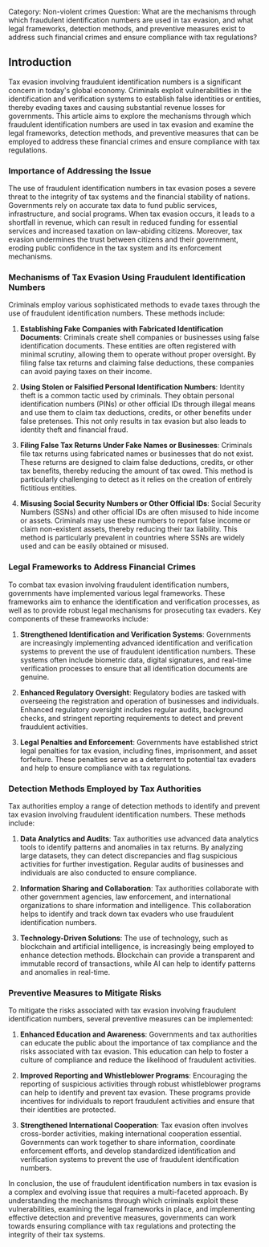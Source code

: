 Category: Non-violent crimes
Question: What are the mechanisms through which fraudulent identification numbers are used in tax evasion, and what legal frameworks, detection methods, and preventive measures exist to address such financial crimes and ensure compliance with tax regulations?


## Introduction

Tax evasion involving fraudulent identification numbers is a significant concern in today's global economy. Criminals exploit vulnerabilities in the identification and verification systems to establish false identities or entities, thereby evading taxes and causing substantial revenue losses for governments. This article aims to explore the mechanisms through which fraudulent identification numbers are used in tax evasion and examine the legal frameworks, detection methods, and preventive measures that can be employed to address these financial crimes and ensure compliance with tax regulations.

### Importance of Addressing the Issue

The use of fraudulent identification numbers in tax evasion poses a severe threat to the integrity of tax systems and the financial stability of nations. Governments rely on accurate tax data to fund public services, infrastructure, and social programs. When tax evasion occurs, it leads to a shortfall in revenue, which can result in reduced funding for essential services and increased taxation on law-abiding citizens. Moreover, tax evasion undermines the trust between citizens and their government, eroding public confidence in the tax system and its enforcement mechanisms.

### Mechanisms of Tax Evasion Using Fraudulent Identification Numbers

Criminals employ various sophisticated methods to evade taxes through the use of fraudulent identification numbers. These methods include:

1. **Establishing Fake Companies with Fabricated Identification Documents**: Criminals create shell companies or businesses using false identification documents. These entities are often registered with minimal scrutiny, allowing them to operate without proper oversight. By filing false tax returns and claiming false deductions, these companies can avoid paying taxes on their income.

2. **Using Stolen or Falsified Personal Identification Numbers**: Identity theft is a common tactic used by criminals. They obtain personal identification numbers (PINs) or other official IDs through illegal means and use them to claim tax deductions, credits, or other benefits under false pretenses. This not only results in tax evasion but also leads to identity theft and financial fraud.

3. **Filing False Tax Returns Under Fake Names or Businesses**: Criminals file tax returns using fabricated names or businesses that do not exist. These returns are designed to claim false deductions, credits, or other tax benefits, thereby reducing the amount of tax owed. This method is particularly challenging to detect as it relies on the creation of entirely fictitious entities.

4. **Misusing Social Security Numbers or Other Official IDs**: Social Security Numbers (SSNs) and other official IDs are often misused to hide income or assets. Criminals may use these numbers to report false income or claim non-existent assets, thereby reducing their tax liability. This method is particularly prevalent in countries where SSNs are widely used and can be easily obtained or misused.

### Legal Frameworks to Address Financial Crimes

To combat tax evasion involving fraudulent identification numbers, governments have implemented various legal frameworks. These frameworks aim to enhance the identification and verification processes, as well as to provide robust legal mechanisms for prosecuting tax evaders. Key components of these frameworks include:

1. **Strengthened Identification and Verification Systems**: Governments are increasingly implementing advanced identification and verification systems to prevent the use of fraudulent identification numbers. These systems often include biometric data, digital signatures, and real-time verification processes to ensure that all identification documents are genuine.

2. **Enhanced Regulatory Oversight**: Regulatory bodies are tasked with overseeing the registration and operation of businesses and individuals. Enhanced regulatory oversight includes regular audits, background checks, and stringent reporting requirements to detect and prevent fraudulent activities.

3. **Legal Penalties and Enforcement**: Governments have established strict legal penalties for tax evasion, including fines, imprisonment, and asset forfeiture. These penalties serve as a deterrent to potential tax evaders and help to ensure compliance with tax regulations.

### Detection Methods Employed by Tax Authorities

Tax authorities employ a range of detection methods to identify and prevent tax evasion involving fraudulent identification numbers. These methods include:

1. **Data Analytics and Audits**: Tax authorities use advanced data analytics tools to identify patterns and anomalies in tax returns. By analyzing large datasets, they can detect discrepancies and flag suspicious activities for further investigation. Regular audits of businesses and individuals are also conducted to ensure compliance.

2. **Information Sharing and Collaboration**: Tax authorities collaborate with other government agencies, law enforcement, and international organizations to share information and intelligence. This collaboration helps to identify and track down tax evaders who use fraudulent identification numbers.

3. **Technology-Driven Solutions**: The use of technology, such as blockchain and artificial intelligence, is increasingly being employed to enhance detection methods. Blockchain can provide a transparent and immutable record of transactions, while AI can help to identify patterns and anomalies in real-time.

### Preventive Measures to Mitigate Risks

To mitigate the risks associated with tax evasion involving fraudulent identification numbers, several preventive measures can be implemented:

1. **Enhanced Education and Awareness**: Governments and tax authorities can educate the public about the importance of tax compliance and the risks associated with tax evasion. This education can help to foster a culture of compliance and reduce the likelihood of fraudulent activities.

2. **Improved Reporting and Whistleblower Programs**: Encouraging the reporting of suspicious activities through robust whistleblower programs can help to identify and prevent tax evasion. These programs provide incentives for individuals to report fraudulent activities and ensure that their identities are protected.

3. **Strengthened International Cooperation**: Tax evasion often involves cross-border activities, making international cooperation essential. Governments can work together to share information, coordinate enforcement efforts, and develop standardized identification and verification systems to prevent the use of fraudulent identification numbers.

In conclusion, the use of fraudulent identification numbers in tax evasion is a complex and evolving issue that requires a multi-faceted approach. By understanding the mechanisms through which criminals exploit these vulnerabilities, examining the legal frameworks in place, and implementing effective detection and preventive measures, governments can work towards ensuring compliance with tax regulations and protecting the integrity of their tax systems.

